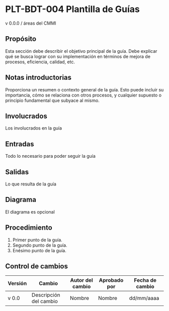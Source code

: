 # PLT-BDT-004 Plantilla de Guías

v 0.0.0 / áreas del CMMI

## Propósito

Esta sección debe describir el objetivo principal de la guía. Debe explicar qué se busca lograr con su implementación en términos de mejora de procesos, eficiencia, calidad, etc.

## Notas introductorias

Proporciona un resumen o contexto general de la guía. Esto puede incluir su importancia, cómo se relaciona con otros procesos, y cualquier supuesto o principio fundamental que subyace al mismo.

## Involucrados

Los involucrados en la guía

## Entradas

Todo lo necesario para poder seguir la guía

## Salidas

Lo que resulta de la guía

## Diagrama

El diagrama es opcional

## Procedimiento

1. Primer punto de la guía.
2. Segundo punto de la guía.
3. Enésimo punto de la guía.

## Control de cambios

| Versión | Cambio                 | Autor del cambio | Aprobado por | Fecha de cambio |
| ------- | ---------------------- | ---------------- | ------------ | --------------- |
| v 0.0 | Descripción del cambio | Nombre           | Nombre       | dd/mm/aaaa      |
